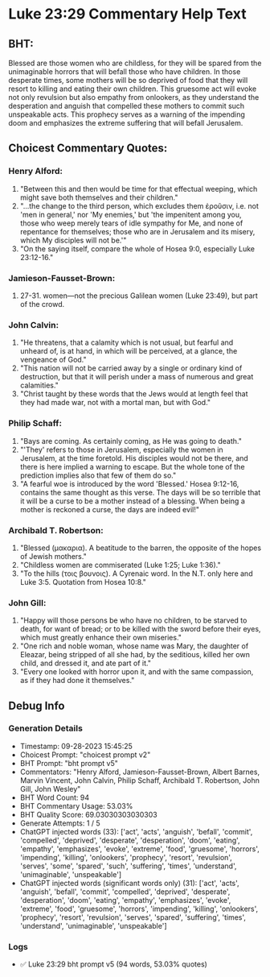 # Luke 23:29 Commentary Help Text

## BHT:
Blessed are those women who are childless, for they will be spared from the unimaginable horrors that will befall those who have children. In those desperate times, some mothers will be so deprived of food that they will resort to killing and eating their own children. This gruesome act will evoke not only revulsion but also empathy from onlookers, as they understand the desperation and anguish that compelled these mothers to commit such unspeakable acts. This prophecy serves as a warning of the impending doom and emphasizes the extreme suffering that will befall Jerusalem.

## Choicest Commentary Quotes:
### Henry Alford:
1. "Between this and then would be time for that effectual weeping, which might save both themselves and their children."
2. "...the change to the third person, which excludes them ἐροῦσιν, i.e. not 'men in general,' nor 'My enemies,' but 'the impenitent among you, those who weep merely tears of idle sympathy for Me, and none of repentance for themselves; those who are in Jerusalem and its misery, which My disciples will not be.'"
3. "On the saying itself, compare the whole of Hosea 9:0, especially Luke 23:12-16."

### Jamieson-Fausset-Brown:
1. 27-31. women—not the precious
	Galilean women (Luke 23:49), but
	part of the crowd.

### John Calvin:
1. "He threatens, that a calamity which is not usual, but fearful and unheard of, is at hand, in which will be perceived, at a glance, the vengeance of God."
2. "This nation will not be carried away by a single or ordinary kind of destruction, but that it will perish under a mass of numerous and great calamities."
3. "Christ taught by these words that the Jews would at length feel that they had made war, not with a mortal man, but with God."

### Philip Schaff:
1. "Bays are coming. As certainly coming, as He was going to death."
2. "'They' refers to those in Jerusalem, especially the women in Jerusalem, at the time foretold. His disciples would not be there, and there is here implied a warning to escape. But the whole tone of the prediction implies also that few of them do so."
3. "A fearful woe is introduced by the word 'Blessed.' Hosea 9:12-16, contains the same thought as this verse. The days will be so terrible that it will be a curse to be a mother instead of a blessing. When being a mother is reckoned a curse, the days are indeed evil!"

### Archibald T. Robertson:
1. "Blessed (μακαρια). A beatitude to the barren, the opposite of the hopes of Jewish mothers."
2. "Childless women are commiserated (Luke 1:25; Luke 1:36)."
3. "To the hills (τοις βουνοις). A Cyrenaic word. In the N.T. only here and Luke 3:5. Quotation from Hosea 10:8."

### John Gill:
1. "Happy will those persons be who have no children, to be starved to death, for want of bread; or to be killed with the sword before their eyes, which must greatly enhance their own miseries."
2. "One rich and noble woman, whose name was Mary, the daughter of Eleazar, being stripped of all she had, by the seditious, killed her own child, and dressed it, and ate part of it."
3. "Every one looked with horror upon it, and with the same compassion, as if they had done it themselves."


## Debug Info
### Generation Details
- Timestamp: 09-28-2023 15:45:25
- Choicest Prompt: "choicest prompt v2"
- BHT Prompt: "bht prompt v5"
- Commentators: "Henry Alford, Jamieson-Fausset-Brown, Albert Barnes, Marvin Vincent, John Calvin, Philip Schaff, Archibald T. Robertson, John Gill, John Wesley"
- BHT Word Count: 94
- BHT Commentary Usage: 53.03%
- BHT Quality Score: 69.03030303030303
- Generate Attempts: 1 / 5
- ChatGPT injected words (33):
	['act', 'acts', 'anguish', 'befall', 'commit', 'compelled', 'deprived', 'desperate', 'desperation', 'doom', 'eating', 'empathy', 'emphasizes', 'evoke', 'extreme', 'food', 'gruesome', 'horrors', 'impending', 'killing', 'onlookers', 'prophecy', 'resort', 'revulsion', 'serves', 'some', 'spared', 'such', 'suffering', 'times', 'understand', 'unimaginable', 'unspeakable']
- ChatGPT injected words (significant words only) (31):
	['act', 'acts', 'anguish', 'befall', 'commit', 'compelled', 'deprived', 'desperate', 'desperation', 'doom', 'eating', 'empathy', 'emphasizes', 'evoke', 'extreme', 'food', 'gruesome', 'horrors', 'impending', 'killing', 'onlookers', 'prophecy', 'resort', 'revulsion', 'serves', 'spared', 'suffering', 'times', 'understand', 'unimaginable', 'unspeakable']

### Logs
- ✅ Luke 23:29 bht prompt v5 (94 words, 53.03% quotes)